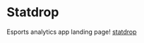 # Statdrop
Esports analytics app landing page!
[statdrop](https://user-images.githubusercontent.com/72480602/131207676-6ac6b6b1-5daa-4d11-b1fe-6a5eb1142845.jpg)


